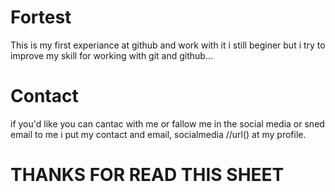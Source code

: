 # Fortest
This is my first experiance at github and work with it i still beginer but i try to improve my skill for working with git and github...
# Contact
if you'd like you can cantac with me or fallow me in the social media or sned email to me i put my contact and email, socialmedia //url() at my profile.
# THANKS FOR READ THIS SHEET
